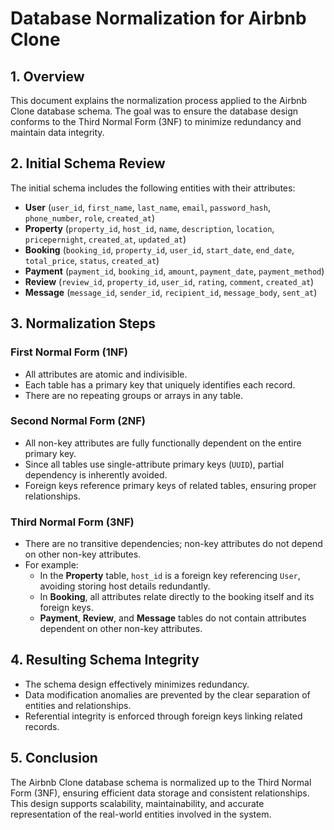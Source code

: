 # Database Normalization for Airbnb Clone

## 1. Overview

This document explains the normalization process applied to the Airbnb Clone database schema. The goal was to ensure the database design conforms to the Third Normal Form (3NF) to minimize redundancy and maintain data integrity.

## 2. Initial Schema Review

The initial schema includes the following entities with their attributes:

- **User** (`user_id`, `first_name`, `last_name`, `email`, `password_hash`, `phone_number`, `role`, `created_at`)
- **Property** (`property_id`, `host_id`, `name`, `description`, `location`, `pricepernight`, `created_at`, `updated_at`)
- **Booking** (`booking_id`, `property_id`, `user_id`, `start_date`, `end_date`, `total_price`, `status`, `created_at`)
- **Payment** (`payment_id`, `booking_id`, `amount`, `payment_date`, `payment_method`)
- **Review** (`review_id`, `property_id`, `user_id`, `rating`, `comment`, `created_at`)
- **Message** (`message_id`, `sender_id`, `recipient_id`, `message_body`, `sent_at`)

## 3. Normalization Steps

### First Normal Form (1NF)

- All attributes are atomic and indivisible.
- Each table has a primary key that uniquely identifies each record.
- There are no repeating groups or arrays in any table.

### Second Normal Form (2NF)

- All non-key attributes are fully functionally dependent on the entire primary key.
- Since all tables use single-attribute primary keys (`UUID`), partial dependency is inherently avoided.
- Foreign keys reference primary keys of related tables, ensuring proper relationships.

### Third Normal Form (3NF)

- There are no transitive dependencies; non-key attributes do not depend on other non-key attributes.
- For example:
  - In the **Property** table, `host_id` is a foreign key referencing `User`, avoiding storing host details redundantly.
  - In **Booking**, all attributes relate directly to the booking itself and its foreign keys.
  - **Payment**, **Review**, and **Message** tables do not contain attributes dependent on other non-key attributes.

## 4. Resulting Schema Integrity

- The schema design effectively minimizes redundancy.
- Data modification anomalies are prevented by the clear separation of entities and relationships.
- Referential integrity is enforced through foreign keys linking related records.

## 5. Conclusion

The Airbnb Clone database schema is normalized up to the Third Normal Form (3NF), ensuring efficient data storage and consistent relationships. This design supports scalability, maintainability, and accurate representation of the real-world entities involved in the system.

